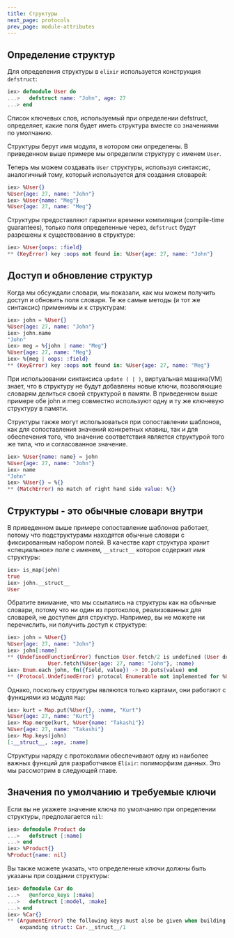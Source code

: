 ```yaml
---
title: Структуры
next_page: protocols
prev_page: module-attributes
---
```


## Определение структур

Для определения структуры в `elixir` используется  конструкция `defstruct`:

```elixir
iex> defmodule User do
...>   defstruct name: "John", age: 27
...> end
```

Список ключевых слов, используемый при определении defstruct, определяет, какие поля будет иметь структура вместе со значениями по умолчанию.

Структуры берут имя модуля, в котором они определены. В приведенном выше примере мы определили структуру с именем `User`.

Теперь мы можем создавать `User` структуры, используя синтаксис, аналогичный тому, который используется для создания словарей:
```elixir
iex> %User{}
%User{age: 27, name: "John"}
iex> %User{name: "Meg"}
%User{age: 27, name: "Meg"}
```
Структуры предоставляют гарантии времени компиляции (compile-time guarantees),  только поля определенные через, `defstruct` будут разрешены к существованию в структуре:
```elixir
iex> %User{oops: :field}
** (KeyError) key :oops not found in: %User{age: 27, name: "John"}
```
## Доступ и обновление структур

Когда мы обсуждали словари, мы показали, как мы можем получить доступ и обновить поля словаря. Те же самые методы (и тот же синтаксис) применимы и к структурам:
```elixir
iex> john = %User{}
%User{age: 27, name: "John"}
iex> john.name
"John"
iex> meg = %{john | name: "Meg"}
%User{age: 27, name: "Meg"}
iex> %{meg | oops: :field}
** (KeyError) key :oops not found in: %User{age: 27, name: "Meg"}
```
При использовании синтаксиса `update ( | )`, виртуальная машина(VM) знает, что в структуру не будут добавлены новые ключи, позволяющие словарям делиться своей структурой в памяти. В приведенном выше примере обе john и meg совместно используют одну и ту же ключевую структуру в памяти.

Структуры также могут использоваться при сопоставлении шаблонов, как для сопоставления значений конкретных клавиш, так и для обеспечения того, что значение соответствия является структурой того же типа, что и согласованное значение.
```elixir
iex> %User{name: name} = john
%User{age: 27, name: "John"}
iex> name
"John"
iex> %User{} = %{}
** (MatchError) no match of right hand side value: %{}
```
## Структуры - это обычные словари внутри

В приведенном выше примере сопоставление шаблонов работает, потому что подструктурами находятся обычные словари с фиксированным набором полей. В качестве карт структура хранит «специальное» поле с именем, `__struct__` которое содержит имя структуры:
```elixir
iex> is_map(john)
true
iex> john.__struct__
User
```
Обратите внимание, что мы ссылались на структуры как на обычные словари, потому что ни один из протоколов, реализованных для словарей, не доступен для структур. Например, вы не можете ни перечислить, ни получить доступ к структуре:
```elixir
iex> john = %User{}
%User{age: 27, name: "John"}
iex> john[:name]
** (UndefinedFunctionError) function User.fetch/2 is undefined (User does not implement the Access behaviour)
             User.fetch(%User{age: 27, name: "John"}, :name)
iex> Enum.each john, fn({field, value}) -> IO.puts(value) end
** (Protocol.UndefinedError) protocol Enumerable not implemented for %User{age: 27, name: "John"}
```
Однако, поскольку структуры являются только картами, они работают с функциями из модуля `Map`:
```elixir
iex> kurt = Map.put(%User{}, :name, "Kurt")
%User{age: 27, name: "Kurt"}
iex> Map.merge(kurt, %User{name: "Takashi"})
%User{age: 27, name: "Takashi"}
iex> Map.keys(john)
[:__struct__, :age, :name]
```
Структуры наряду с протоколами обеспечивают одну из наиболее важных функций для разработчиков `Elixir`: полиморфизм данных. Это мы рассмотрим в следующей главе.

## Значения по умолчанию и требуемые ключи

Если вы не укажете значение ключа по умолчанию при определении структуры,  предполагается `nil`:
```elixir
iex> defmodule Product do
...>   defstruct [:name]
...> end
iex> %Product{}
%Product{name: nil}
```
Вы также можете указать, что определенные ключи должны быть указаны при создании структуры:
```elixir
iex> defmodule Car do
...>   @enforce_keys [:make]
...>   defstruct [:model, :make]
...> end
iex> %Car{}
** (ArgumentError) the following keys must also be given when building struct Car: [:make]
    expanding struct: Car.__struct__/1
```
